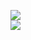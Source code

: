 [![](https://img.shields.io/badge/Made%20With-Github%20Spray-lightgrey.svg?style=for-the-badge&logo=github)](https://github.com/Annihil/github-spray#6125)  
[![](https://i.imgur.com/2DrTn0Z.gif)](https://github.com/Annihil/github-spray)